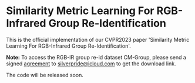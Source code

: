 # Similarity Metric Learning For RGB-Infrared Group Re-Identification

This is the official implementation of our CVPR2023 paper 'Similarity Metric Learning For RGB-Infrared Group Re-Identification'.

**Note:**
To access the RGB-IR group re-id dataset CM-Group, please send a signed [agreement](Agreement.pdf) to silverpride@icloud.com to get the download link.

The code will be released soon.
